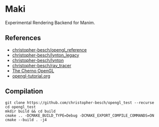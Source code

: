 # Maki

Experimental Rendering Backend for Manim. 

## References

- [christopher-besch/opengl_reference](https://github.com/christopher-besch/opengl_reference)
- [christopher-besch/lynton_legacy](https://github.com/christopher-besch/lynton_legacy)
- [christopher-besch/lynton](https://github.com/christopher-besch/lynton)
- [christopher-besch/ray_tracer](https://github.com/christopher-besch/ray_tracer)
- [The Cherno OpenGL](https://www.youtube.com/watch?v=W3gAzLwfIP0&list=PLlrATfBNZ98foTJPJ_Ev03o2oq3-GGOS2)
- [opengl-tutorial.org](http://www.opengl-tutorial.org)

## Compilation

```
git clone https://github.com/christopher-besch/opengl_test --recurse
cd opengl_test
mkdir build && cd build
cmake .. -DCMAKE_BUILD_TYPE=Debug -DCMAKE_EXPORT_COMPILE_COMMANDS=ON
cmake --build . -j4
```
